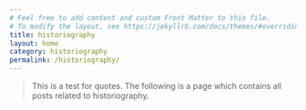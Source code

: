 ```yaml
---
# Feel free to add content and custom Front Matter to this file.
# To modify the layout, see https://jekyllrb.com/docs/themes/#overriding-theme-defaults
title: historiography
layout: home
category: historiography
permalink: /historiography/
---
```

> This is a test for quotes.
The following is a page which contains all posts related to historiography.